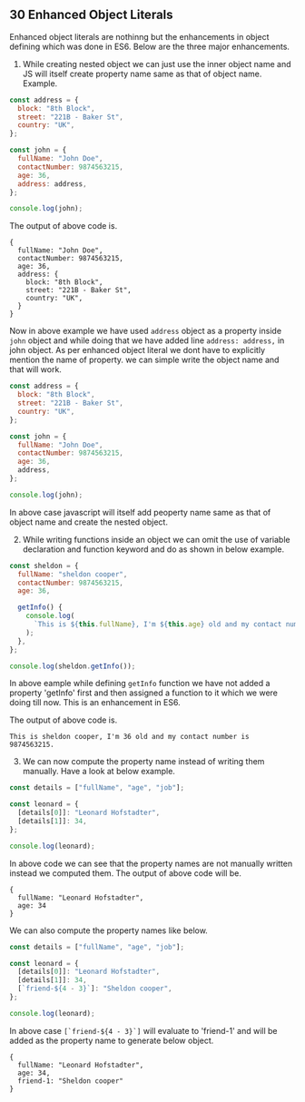 ## 30 Enhanced Object Literals

Enhanced object literals are nothinng but the enhancements in object defining which was done in ES6.
Below are the three major enhancements.

1. While creating nested object we can just use the inner object name and JS will itself create property name same as that of object name. Example.

```javascript
const address = {
  block: "8th Block",
  street: "221B - Baker St",
  country: "UK",
};

const john = {
  fullName: "John Doe",
  contactNumber: 9874563215,
  age: 36,
  address: address,
};

console.log(john);
```

The output of above code is.

```
{
  fullName: "John Doe",
  contactNumber: 9874563215,
  age: 36,
  address: {
    block: "8th Block",
    street: "221B - Baker St",
    country: "UK",
  }
}
```

Now in above example we have used `address` object as a property inside `john` object and while doing that we have added line `address: address,` in john object. As per enhanced object literal we dont have to explicitly mention the name of property. we can simple write the object name and that will work.

```javascript
const address = {
  block: "8th Block",
  street: "221B - Baker St",
  country: "UK",
};

const john = {
  fullName: "John Doe",
  contactNumber: 9874563215,
  age: 36,
  address,
};

console.log(john);
```

In above case javascript will itself add peoperty name same as that of object name and create the nested object.

2. While writing functions inside an object we can omit the use of variable declaration and function keyword and do as shown in below example.

```javascript
const sheldon = {
  fullName: "sheldon cooper",
  contactNumber: 9874563215,
  age: 36,

  getInfo() {
    console.log(
      `This is ${this.fullName}, I'm ${this.age} old and my contact number is ${this.contactNumber}.`
    );
  },
};

console.log(sheldon.getInfo());
```

In above eample while defining `getInfo` function we have not added a property 'getInfo' first and then assigned a function to it which we were doing till now. This is an enhancement in ES6.

The output of above code is.

```
This is sheldon cooper, I'm 36 old and my contact number is 9874563215.
```

3. We can now compute the property name instead of writing them manually. Have a look at below example.

```javascript
const details = ["fullName", "age", "job"];

const leonard = {
  [details[0]]: "Leonard Hofstadter",
  [details[1]]: 34,
};

console.log(leonard);
```

In above code we can see that the property names are not manually written instead we computed them. The output of above code will be.

```
{
  fullName: "Leonard Hofstadter",
  age: 34
}
```

We can also compute the property names like below.

```javascript
const details = ["fullName", "age", "job"];

const leonard = {
  [details[0]]: "Leonard Hofstadter",
  [details[1]]: 34,
  [`friend-${4 - 3}`]: "Sheldon cooper",
};

console.log(leonard);
```

In above case `` [`friend-${4 - 3}`] `` will evaluate to 'friend-1' and will be added as the property name to generate below object.

```
{
  fullName: "Leonard Hofstadter",
  age: 34,
  friend-1: "Sheldon cooper"
}
```
